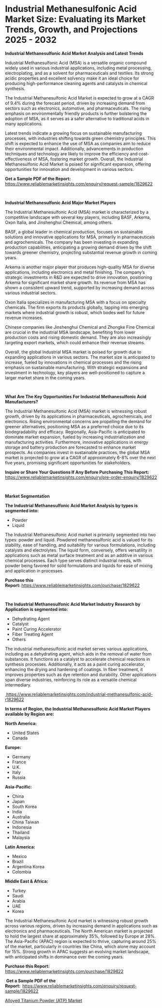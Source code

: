 <p><h1>Industrial Methanesulfonic Acid Market Size: Evaluating its Market Trends, Growth, and Projections 2025 - 2032</h1></p><p><strong>Industrial Methanesulfonic Acid Market Analysis and Latest Trends</strong></p>
<p><p>Industrial Methanesulfonic Acid (MSA) is a versatile organic compound widely used in various industrial applications, including metal processing, electroplating, and as a solvent for pharmaceuticals and textiles. Its strong acidic properties and excellent solvency make it an ideal choice for producing high-performance cleaning agents and catalysts in chemical synthesis. </p><p>The Industrial Methanesulfonic Acid Market is expected to grow at a CAGR of 9.4% during the forecast period, driven by increasing demand from sectors such as electronics, automotive, and pharmaceuticals. The rising emphasis on environmentally friendly products is further bolstering the adoption of MSA, as it serves as a safer alternative to traditional acids in many applications. </p><p>Latest trends indicate a growing focus on sustainable manufacturing processes, with industries shifting towards green chemistry principles. This shift is expected to enhance the use of MSA as companies aim to reduce their environmental impact. Additionally, advancements in production techniques and technology are likely to improve the efficiency and cost-effectiveness of MSA, fostering market growth. Overall, the Industrial Methanesulfonic Acid Market is poised for significant expansion, offering opportunities for innovation and development in various sectors.</p></p>
<p><strong>Get a Sample PDF of the Report:&nbsp;</strong> <a href="https://www.reliablemarketinsights.com/enquiry/request-sample/1829622?utm_campaign=2261&utm_medium=2&utm_source=Github&utm_content=ia&utm_term=03022025&utm_id=industrial-methanesulfonic-acid">https://www.reliablemarketinsights.com/enquiry/request-sample/1829622</a></p>
<p>&nbsp;</p>
<p><strong>Industrial Methanesulfonic Acid Major Market Players</strong></p>
<p><p>The Industrial Methanesulfonic Acid (MSA) market is characterized by a competitive landscape with several key players, including BASF, Arkema, Oxon Italia, and Jinshenghui Chemical, among others. </p><p>BASF, a global leader in chemical production, focuses on sustainable solutions and innovative applications for MSA, primarily in pharmaceuticals and agrochemicals. The company has been investing in expanding production capabilities, anticipating a growing demand driven by the shift towards greener chemistry, projecting substantial revenue growth in coming years.</p><p>Arkema is another major player that produces high-quality MSA for diverse applications, including electronics and metal finishing. The company’s strategic investments in R&D are expected to drive innovation, positioning Arkema for significant market share growth. Its revenue from MSA has shown a consistent upward trend, supported by increasing demand across various industrial sectors.</p><p>Oxon Italia specializes in manufacturing MSA with a focus on specialty chemicals. The firm exports its products globally, tapping into emerging markets where industrial growth is robust, which bodes well for future revenue increases.</p><p>Chinese companies like Jinshenghui Chemical and Zhongke Fine Chemical are crucial in the industrial MSA landscape, benefiting from lower production costs and rising domestic demand. They are also increasingly targeting export markets, which could enhance their revenue streams.</p><p>Overall, the global Industrial MSA market is poised for growth due to expanding applications in various sectors. The market size is anticipated to increase, fueled by innovations in chemical processes and the rising emphasis on sustainable manufacturing. With strategic expansions and investment in technology, key players are well-positioned to capture a larger market share in the coming years.</p></p>
<p>&nbsp;</p>
<p><strong>What Are The Key Opportunities For Industrial Methanesulfonic Acid Manufacturers?</strong></p>
<p><p>The Industrial Methanesulfonic Acid (MSA) market is witnessing robust growth, driven by its applications in pharmaceuticals, agrochemicals, and electronics. Rising environmental concerns are propelling the demand for greener alternatives, positioning MSA as a preferred choice due to its biodegradability and efficacy. Regionally, Asia-Pacific is anticipated to dominate market expansion, fueled by increasing industrialization and manufacturing activities. Furthermore, innovative applications in energy storage and battery production are forecasted to enhance market prospects. As companies invest in sustainable practices, the global MSA market is projected to grow at a CAGR of approximately 6-8% over the next five years, promising significant opportunities for stakeholders.</p></p>
<p><strong>Inquire or Share Your Questions If Any Before Purchasing This Report:</strong> <a href="https://www.reliablemarketinsights.com/enquiry/pre-order-enquiry/1829622?utm_campaign=2261&utm_medium=2&utm_source=Github&utm_content=ia&utm_term=03022025&utm_id=industrial-methanesulfonic-acid">https://www.reliablemarketinsights.com/enquiry/pre-order-enquiry/1829622</a></p>
<p>&nbsp;</p>
<p><strong>Market Segmentation</strong></p>
<p><strong>The Industrial Methanesulfonic Acid Market Analysis by types is segmented into:</strong></p>
<p><ul><li>Powder</li><li>Liquid</li></ul></p>
<p><p>The Industrial Methanesulfonic Acid market is primarily segmented into two types: powder and liquid. Powdered methanesulfonic acid is valued for its stability, ease of handling, and suitability for various formulations, including catalysts and electrolytes. The liquid form, conversely, offers versatility in applications such as metal surface treatment and as an additive in various chemical processes. Each type serves distinct industrial needs, with powder being favored for solid formulations and liquids for ease of mixing and application in processes.</p></p>
<p><strong>Purchase this Report:&nbsp;</strong><a href="https://www.reliablemarketinsights.com/purchase/1829622?utm_campaign=2261&utm_medium=2&utm_source=Github&utm_content=ia&utm_term=03022025&utm_id=industrial-methanesulfonic-acid">https://www.reliablemarketinsights.com/purchase/1829622</a></p>
<p>&nbsp;</p>
<p><strong>The Industrial Methanesulfonic Acid Market Industry Research by Application is segmented into:</strong></p>
<p><ul><li>Dehydrating Agent</li><li>Catalyst</li><li>Paint Curing Accelerator</li><li>Fiber Treating Agent</li><li>Others</li></ul></p>
<p><p>The industrial methanesulfonic acid market serves various applications, including as a dehydrating agent, which aids in the removal of water from substances. It functions as a catalyst to accelerate chemical reactions in synthesis processes. Additionally, it acts as a paint curing accelerator, enhancing the drying and hardening of coatings. In fiber treatment, it improves properties such as dye retention and durability. Other applications span diverse industries, reinforcing its role as a versatile chemical intermediary.</p></p>
<p><a href="https://www.reliablemarketinsights.com/industrial-methanesulfonic-acid-r1829622?utm_campaign=2261&utm_medium=2&utm_source=Github&utm_content=ia&utm_term=03022025&utm_id=industrial-methanesulfonic-acid">&nbsp;https://www.reliablemarketinsights.com/industrial-methanesulfonic-acid-r1829622</a></p>
<p><strong>In terms of Region, the Industrial Methanesulfonic Acid Market Players available by Region are:</strong></p>
<p>
    <p> <strong> North America: </strong>
        <ul>
            <li>United States</li>
            <li>Canada</li>
        </ul>
        </p> 
    <p> <strong> Europe: </strong>
        <ul>
            <li>Germany</li>
            <li>France</li>
            <li>U.K.</li>
            <li>Italy</li>
            <li>Russia</li>
        </ul>
        </p> 
    <p> <strong> Asia-Pacific: </strong>
        <ul>
            <li>China</li>
            <li>Japan</li>
            <li>South Korea</li>
            <li>India</li>
            <li>Australia</li>
            <li>China Taiwan</li>
            <li>Indonesia</li>
            <li>Thailand</li>
            <li>Malaysia</li>
        </ul>
        </p> 
    <p> <strong> Latin America: </strong>
        <ul>
            <li>Mexico</li>
            <li>Brazil</li>
            <li>Argentina Korea</li>
            <li>Colombia</li>
        </ul>
        </p> 
    <p> <strong> Middle East & Africa: </strong>
        <ul>
            <li>Turkey</li>
            <li>Saudi</li>
            <li>Arabia</li>
            <li>UAE</li>
            <li>Korea</li>
        </ul>
    </p>
    </p>
<p><p>The Industrial Methanesulfonic Acid market is witnessing robust growth across various regions, driven by increasing demand in applications such as electronics and pharmaceuticals. The North American market is projected to hold the largest share at approximately 35%, followed by Europe at 28%. The Asia-Pacific (APAC) region is expected to thrive, capturing around 25% of the market, particularly in countries like China, which alone may account for 15%. Strong growth in APAC suggests an evolving market landscape, with anticipated shifts in dominance over the coming years.</p></p>
<p><strong>Purchase this Report: </strong><a href="https://www.reliablemarketinsights.com/purchase/1829622?utm_campaign=2261&utm_medium=2&utm_source=Github&utm_content=ia&utm_term=03022025&utm_id=industrial-methanesulfonic-acid">https://www.reliablemarketinsights.com/purchase/1829622</a></p>
<p>&nbsp;<strong>Get a Sample PDF of the Report:&nbsp;&nbsp;</strong><a href="https://www.reliablemarketinsights.com/enquiry/request-sample/1829622?utm_campaign=2261&utm_medium=2&utm_source=Github&utm_content=ia&utm_term=03022025&utm_id=industrial-methanesulfonic-acid">https://www.reliablemarketinsights.com/enquiry/request-sample/1829622</a></p>
<p><strong></strong></p>
<p><p><a href="https://github.com/manesros8/Market-Research-Report-List-1/blob/main/alloyed-titanium-powder-atp-market.md?utm_campaign=2261&utm_medium=2&utm_source=Github&utm_content=ia&utm_term=03022025&utm_id=industrial-methanesulfonic-acid">Alloyed Titanium Powder (ATP) Market</a></p></p>